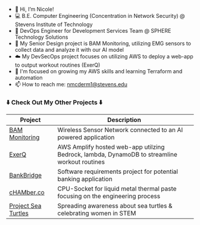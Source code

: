 - 👋 Hi, I’m Nicole!
- 💻 B.E. Computer Engineering (Concentration in Network Security) @ Stevens Institute of Technology
- 💼 DevOps Engineer for Development Services Team @ SPHERE Technology Solutions
- 👀 My Senior Design project is BAM Monitoring, utilizing EMG sensors to collect data and analyze it with our AI model
- ☁️ My DevSecOps project focuses on utilizing AWS to deploy a web-app to output workout routines (ExerQ)
- 🌱 I'm focused on growing my AWS skills and learning Terraform and automation
- 📫 How to reach me: nmcderm1@stevens.edu

###  ⬇️ Check Out My Other Projects ⬇️
| Project | Description |
| ----------- | ----------- |
| [BAM Monitoring](https://bam-monitoring.my.canva.site/) | Wireless Sensor Network connected to an AI powered application |
| [ExerQ](https://main.d3iv8nh98y2vwl.amplifyapp.com/) | AWS Amplify hosted web-app utilzing Bedrock, lambda, DynamoDB to streamline workout routines |
| [BankBridge](https://docs.google.com/presentation/d/1yTkpNXQ6CVAcjz-22RRTSsUkL51xsw0yQgWiQUHQeKA/edit?usp=sharing) | Software requirements project for potential banking application |
| [cHAMber.co](https://sites.google.com/stevens.edu/chamberco/home) | CPU-Socket for liquid metal thermal paste focusing on the engineering process |
| [Project Sea Turtles](https://nicoxmcd.github.io/Project-SeaTurtles) | Spreading awareness about sea turtles & celebrating women in STEM |
